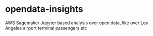 # opendata-insights
AWS Sagemaker Jupyter based analysis over open data, like over Los Angeles airport terminal passengers etc
